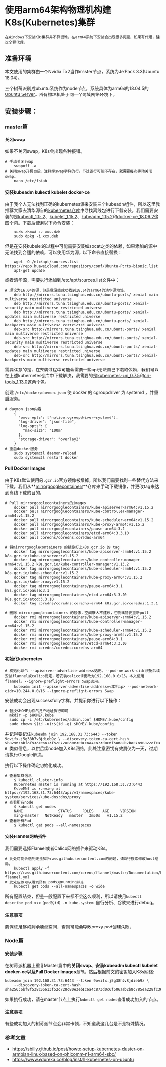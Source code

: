 # 使用arm64架构物理机构建K8s(Kubernetes)集群

```在Windows下安装K8s集群并不算很难，在arm64系统下安装会出现很多问题，如果有代理，建议全程代理。```

## 准备环境

本文使用的集群由一个Nvidia Tx2当作master节点，系统为JetPack 3.3(Ubuntu 18.04)。

三个树莓派刷成ubuntu系统作为node节点，系统具体为arm64的18.04.5的[Ubuntu Server](https://ubuntu.com/download/raspberry-pi)。所有物理机处于同一个局域网络环境下。

## 安装步骤：

### master篇

#### 关闭swap

如果不关闭swap，K8s会出现各种报错。

```
# 手动关闭swap
    swapoff -a
# 关闭swap开机自启，注释掉swap字样的行。不过该行可能不存在，就需要每次手动关闭swap。
    nano /etc/fstab
```

#### 安装kubeadm kubectl kubelet docker-ce

由于我个人无法找到正确的kubernetes源来安装三个kubeadm组件，所以这里我推荐大家去清华源自的[kubernetes仓库](https://mirrors.tuna.tsinghua.edu.cn/kubernetes/apt/pool/)中寻找离线包进行下载安装。我们需要安装的是[kubectl_1.15.2](https://mirrors.tuna.tsinghua.edu.cn/kubernetes/apt/pool/kubectl_1.15.2-00_arm64_590728548106979631ff013af47054895222f1ab25674aed5a6e6c11460648d1.deb)、[kubelet_1.15.2](https://mirrors.tuna.tsinghua.edu.cn/kubernetes/apt/pool/kubelet_1.15.2-00_arm64_b3e642cecc9f8b162da843d2b125dae20415840122fa7bee396fe5eaea8cac81.deb)、[kubeadm_1.15.2](https://mirrors.tuna.tsinghua.edu.cn/kubernetes/apt/pool/kubeadm_1.15.2-00_arm64_6808e06f1d0e6a24b04b22b701cdbeb12fb0a19c51c5948a2f7ac29c6fdefce7.deb)和[docker-ce_18.06.2](https://mirrors.tuna.tsinghua.edu.cn/docker-ce/linux/ubuntu/dists/xenial/pool/stable/arm64/docker-ce_18.06.2~ce~3-0~ubuntu_arm64.deb)这四个包。下载后使用以下命令安装：

```
    sudo chmod +x xxx.deb
    sudo dpkg -i xxx.deb
```



但是在安装kubelet的过程中可能需要安装如socat之类的依赖，如果添加的源中无法找到合适的依赖，可以使用华为源，以下命令直接替换：

```
	wget -O /etc/apt/sources.list https://repo.huaweicloud.com/repository/conf/Ubuntu-Ports-bionic.list
    apt-get update
```

或者清华源，需要执行添加到/etc/apt/sources.list文件中：

```
# 理论为16.04的源，但是我没能成功找到18.04的arm64的清华源地址。
    deb http://mirrors.tuna.tsinghua.edu.cn/ubuntu-ports/ xenial main multiverse restricted universe
    deb http://mirrors.tuna.tsinghua.edu.cn/ubuntu-ports/ xenial-security main multiverse restricted universe
    deb http://mirrors.tuna.tsinghua.edu.cn/ubuntu-ports/ xenial-updates main multiverse restricted universe
    deb http://mirrors.tuna.tsinghua.edu.cn/ubuntu-ports/ xenial-backports main multiverse restricted universe
    deb-src http://mirrors.tuna.tsinghua.edu.cn/ubuntu-ports/ xenial main multiverse restricted universe
    deb-src http://mirrors.tuna.tsinghua.edu.cn/ubuntu-ports/ xenial-security main multiverse restricted universe
    deb-src http://mirrors.tuna.tsinghua.edu.cn/ubuntu-ports/ xenial-updates main multiverse restricted universe
    deb-src http://mirrors.tuna.tsinghua.edu.cn/ubuntu-ports/ xenial-backports main multiverse restricted universe
```



需要注意的是，在安装过程中可能会需要一些apt无法自己下载的依赖，我们可以在上述kubernetes仓库中下载解决，我需要的是[kubernetes-cni_0.7.5](https://mirrors.tuna.tsinghua.edu.cn/kubernetes/apt/pool/kubernetes-cni_0.7.5-00_arm64_16f686a176ee62fc4f960fd4b272e5e26c73fcced8bd1f8ce9a68a54b2b07e28.deb)和[cri-tools_1.13.0](https://mirrors.tuna.tsinghua.edu.cn/kubernetes/apt/pool/cri-tools_1.13.0-00_arm64_551fb3bc0ac49efe6a2fd37e0c3c081290c661353055d5c933f41d440ca0c7bd.deb)这两个包。

创建 `/etc/docker/daemon.json` 使 docker 的 cgroupdriver 为 systemd ，并重启服务。

```
# daemon.json内容
    {
      "exec-opts": ["native.cgroupdriver=systemd"],
      "log-driver": "json-file",
      "log-opts": {
        "max-size": "100m"
      },
      "storage-driver": "overlay2"
    }
# 重启docker服务
    sudo systemctl daemon-reload
    sudo systemctl restart docker
```



#### Pull Docker Images

由于K8s默认使用的`.gcr.io`官方镜像被墙掉，所以我们需要找到一些替代方法来下载。我们从**[mirrorgooglecontainers](https://hub.docker.com/u/mirrorgooglecontainers/)**仓库来手动下载镜像，并更改tag来达到离线下载的目的。

```
# Pull mirrorgooglecontainers的images
    docker pull mirrorgooglecontainers/kube-apiserver-arm64:v1.15.2
    docker pull mirrorgooglecontainers/kube-controller-manager-arm64:v1.15.2
    docker pull mirrorgooglecontainers/kube-scheduler-arm64:v1.15.2
    docker pull mirrorgooglecontainers/kube-proxy-arm64:v1.15.2
    docker pull mirrorgooglecontainers/pause-arm64:3.1
    docker pull mirrorgooglecontainers/etcd-arm64:3.3.10
    docker pull coredns/coredns:coredns-arm64

# 将mirrorgooglecontainers 的镜像打上k8s.gcr.io 的 tag
    docker tag mirrorgooglecontainers/kube-apiserver-arm64:v1.15.2 k8s.gcr.io/kube-apiserver:v1.15.2
    docker tag mirrorgooglecontainers/kube-controller-manager-arm64:v1.15.2 k8s.gcr.io/kube-controller-manager:v1.15.2
    docker tag mirrorgooglecontainers/kube-scheduler-arm64:v1.15.2 k8s.gcr.io/kube-scheduler:v1.15.2
    docker tag mirrorgooglecontainers/kube-proxy-arm64:v1.15.2 k8s.gcr.io/kube-proxy:v1.15.2
    docker tag mirrorgooglecontainers/pause-arm64:3.1 k8s.gcr.io/pause:3.1
    docker tag mirrorgooglecontainers/etcd-arm64:3.3.10 k8s.gcr.io/etcd:3.3.10
    docker tag coredns/coredns:coredns-arm64 k8s.gcr.io/coredns:1.3.1

# 删除 mirrorgooglecontainers 的镜像，空间够大不建议，否则出错要重新pull
    docker rmi mirrorgooglecontainers/kube-apiserver-arm64:v1.15.2
    docker rmi mirrorgooglecontainers/kube-controller-manager-arm64:v1.15.2
    docker rmi mirrorgooglecontainers/kube-scheduler-arm64:v1.15.2
    docker rmi mirrorgooglecontainers/kube-proxy-arm64:v1.15.2
    docker rmi mirrorgooglecontainers/pause-arm64:3.1
    docker rmi mirrorgooglecontainers/etcd-arm64:3.3.10
    docker rmi coredns/coredns:coredns-arm64
```

#### 初始化kubernetes

```
# 初始化命令 --apiserver-advertise-address选用。--pod-network-cidr根据后续安装flannel或calico而定，若安装calico请更改为192.168.0.0/16，本文使用flannel。--ignore-preflight-errors Swap选用。
	kubeadm init --apiserver-advertise-address=<本机ip> --pod-network-cidr=10.244.0.0/16 --ignore-preflight-errors Swap 
```

安装成功会出现successfully字样，并提示你进行以下操作：

```
# 替换$HOME为你的用户地址执行即可
  mkdir -p $HOME/.kube
  sudo cp -i /etc/kubernetes/admin.conf $HOME/.kube/config
  sudo chown $(id -u):$(id -g) $HOME/.kube/config
```

并记得要记住`kubeadm join 192.168.31.73:6443 --token 9ovifx.j5g38h7v8jdieb9z \
    --discovery-token-ca-cert-hash sha256:6bf8f538c06613f52c728c80e3eb1c6a4c873d0c6f506aab2b8c785ea228fc36 `类似信息，以供后续node加入K8s网络，此处注意密钥有效期仅为一天，过期请执行Google解决。

执行以下操作确定初始化成功。

```
# 查看集群信息
    $ kubectl cluster-info
    Kubernetes master is running at https://192.168.31.73:6443
    KubeDNS is running at https://192.168.31.73:6443/api/v1/namespaces/kube-system/services/kube-dns:dns/proxy
# 查看所有node
    $ kubectl get nodes
    NAME                STATUS     ROLES    AGE     VERSION
    ming-master   NotReady   master   3m50s   v1.15.2
# 查看所有Pod
    $ kubectl get pods --all-namespaces
```

#### 安装Flannel网络插件

我们需要选择Flannel或者Calico网络插件来驱动K8s。

```
# 此处可能会遇到无法解析raw.githubusercontent.com的问题，请自行搜索修改host结局。
    kubectl apply -f https://raw.githubusercontent.com/coreos/flannel/master/Documentation/kube-flannel.yml
# 此处应该可以看到所有 pods为Running状态
    kubectl get pods --all-namespaces -o wide
```

所有配置结束，但是一般配置下来都不会这么顺利，所以请使用`kubectl describe pod xxx（pod的id）-n kube-system `自行分析、谷歌来进行debug。 

#### 注意事项

要保证足够的剩余硬盘空间，否则可能会导致proxy pod创建失败。

### Node篇

#### 安装步骤

在树莓派机器上重复Master篇中的**关闭swap、安装kubeadm kubectl kubelet docker-ce以及Pull Docker Images**章节。然后根据前文的密钥加入K8s网络:

```
kubeadm join 192.168.31.73:6443 --token 9ovifx.j5g38h7v8jdieb9z \
    --discovery-token-ca-cert-hash sha256:6bf8f538c06613f52c728c80e3eb1c6a4c873d0c6f506aab2b8c785ea228fc36 
```

如果执行成功，请在master节点上执行`kubectl get nodes`查看成功加入的节点。

#### 注意事项

有些成功加入的树莓派节点会非常卡顿，不知道我这几台是不是特殊情况。

### 参考文章

+ https://sbilly.github.io/post/howto-setup-kubernetes-cluster-on-armbian-linux-based-on-phicomm-n1-arm64-sbc/
+ https://www.edureka.co/blog/install-kubernetes-on-ubuntu

